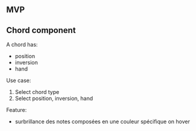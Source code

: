MVP
------




Chord component
------
A chord has:
- position
- inversion
- hand

Use case:
1. Select chord type
2. Select position, inversion, hand

Feature:
- surbrillance des notes composées en une couleur spécifique on hover
